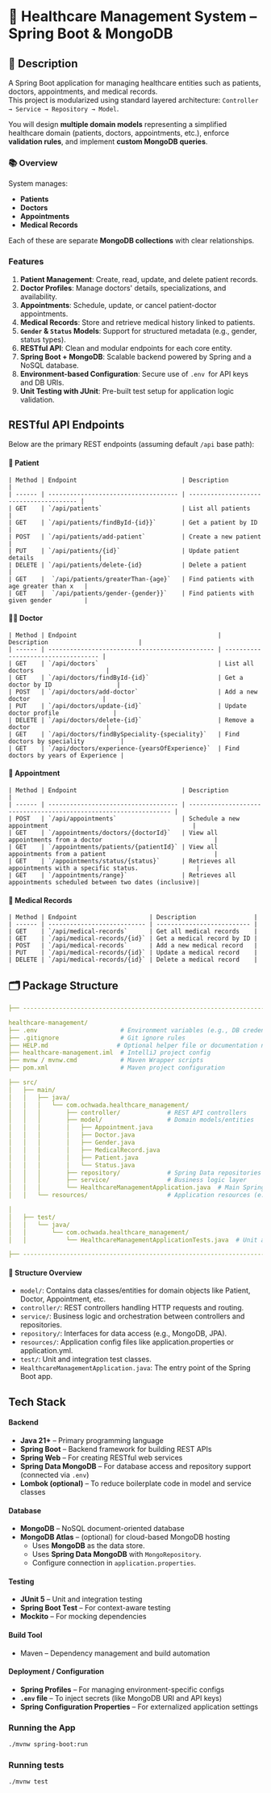 # 📜 Healthcare Management System – Spring Boot & MongoDB

## 📝 Description
A Spring Boot application for managing healthcare entities such as patients, doctors, appointments, and medical records.  
This project is modularized using standard layered architecture: `Controller → Service → Repository → Model`.

You will design **multiple domain models** representing a simplified healthcare domain (patients, doctors, appointments, 
etc.), enforce **validation rules**, and implement **custom MongoDB queries**.

### 📚  Overview

System manages:

* **Patients**
* **Doctors**
* **Appointments**
* **Medical Records**

Each of these are separate **MongoDB collections** with clear relationships.

### Features
1. **Patient Management**: Create, read, update, and delete patient records.
2. **Doctor Profiles**: Manage doctors' details, specializations, and availability.
3. **Appointments**: Schedule, update, or cancel patient-doctor appointments.
4. **Medical Records**: Store and retrieve medical history linked to patients.
5. **`Gender` & `Status` Models**: Support for structured metadata (e.g., gender, status types).
6. **RESTful API**: Clean and modular endpoints for each core entity.
7. **Spring Boot + MongoDB**: Scalable backend powered by Spring and a NoSQL database.
8. **Environment-based Configuration**: Secure use of `.env `for API keys and DB URIs.
9. **Unit Testing with JUnit**: Pre-built test setup for application logic validation.

## RESTful API Endpoints
Below are the primary REST endpoints (assuming default `/api` base path):

#### 👤 Patient
```
| Method | Endpoint                             | Description                             |
| ------ | ------------------------------------ | --------------------------------------- |
| GET    | `/api/patients`                      | List all patients                       |
| GET    | `/api/patients/findById-{id}}`       | Get a patient by ID                     |
| POST   | `/api/patients/add-patient`          | Create a new patient                    |
| PUT    | `/api/patients/{id}`                 | Update patient details                  |
| DELETE | `/api/patients/delete-{id}           | Delete a patient                        |
| GET    |  `/api/patients/greaterThan-{age}`   | Find patients with age greater than x   |
| GET    |  `/api/patients/gender-{gender}}`    | Find patients with given gender         |

```
#### 🧑‍⚕️ Doctor
```
| Method | Endpoint                                       | Description                         |
| ------ | ---------------------------------------------- | ----------------------------------- |
| GET    | `/api/doctors`                                 | List all doctors                    |
| GET    | `/api/doctors/findById-{id}`                   | Get a doctor by ID                  |
| POST   | `/api/doctors/add-doctor`                      | Add a new doctor                    |
| PUT    | `/api/doctors/update-{id}`                     | Update doctor profile               |
| DELETE | `/api/doctors/delete-{id}`                     | Remove a doctor                     |
| GET    | `/api/doctors/findBySpeciality-{speciality}`   | Find doctors by speciality          |
| GET    | `/api/doctors/experience-{yearsOfExperience}`  | Find doctors by years of Experience |

```
#### 📅 Appointment
``` 
| Method | Endpoint                             | Description                                                       |
| ------ | ------------------------------------ | ----------------------------------------------------------------- |
| POST   | `/api/appointments`                  | Schedule a new appointment                                        |
| GET    | `/appointments/doctors/{doctorId}`   | View all appointments from a doctor                               |
| GET    | `/appointments/patients/{patientId}` | View all appointments from a patient                              |
| GET    | `/appointments/status/{status}`      | Retrieves all appointments with a specific status.                |
| GET    | `/appointments/range}`               | Retrieves all appointments scheduled between two dates (inclusive)|

```

#### 📄 Medical Records
``` 
| Method | Endpoint                    | Description                |
| ------ | --------------------------- | -------------------------- |
| GET    | `/api/medical-records`      | Get all medical records    |
| GET    | `/api/medical-records/{id}` | Get a medical record by ID |
| POST   | `/api/medical-records`      | Add a new medical record   |
| PUT    | `/api/medical-records/{id}` | Update a medical record    |
| DELETE | `/api/medical-records/{id}` | Delete a medical record    |
```
## 🗂️ Package Structure

```yaml
├── ---------------------------------------------------------------------------------------------- 

healthcare-management/
├── .env                       # Environment variables (e.g., DB credentials, API keys)
├── .gitignore                 # Git ignore rules
├── HELP.md                   # Optional helper file or documentation notes
├── healthcare-management.iml  # IntelliJ project config
├── mvnw / mvnw.cmd            # Maven Wrapper scripts
├── pom.xml                    # Maven project configuration

├── src/
│   ├── main/
│   │   ├── java/
│   │   │   └── com.ochwada.healthcare_management/
│   │   │       ├── controller/             # REST API controllers
│   │   │       ├── model/                  # Domain models/entities
│   │   │       │   ├── Appointment.java
│   │   │       │   ├── Doctor.java
│   │   │       │   ├── Gender.java
│   │   │       │   ├── MedicalRecord.java
│   │   │       │   ├── Patient.java
│   │   │       │   └── Status.java
│   │   │       ├── repository/             # Spring Data repositories
│   │   │       ├── service/                # Business logic layer
│   │   │       └── HealthcareManagementApplication.java  # Main Spring Boot application class
│   │   └── resources/                      # Application resources (e.g., application.properties, static files)

│
│   ├── test/
│   │   └── java/
│   │       └── com.ochwada.healthcare_management/
│   │           └── HealthcareManagementApplicationTests.java  # Unit and integration tests

├── ---------------------------------------------------------------------------------------------- 
```

#### 🧭 Structure Overview
- `model/`: Contains data classes/entities for domain objects like Patient, Doctor, Appointment, etc.
- `controller/`: REST controllers handling HTTP requests and routing.
- `service/`: Business logic and orchestration between controllers and repositories.
- `repository/`: Interfaces for data access (e.g., MongoDB, JPA).
- `resources/`: Application config files like application.properties or application.yml.
- `test/`: Unit and integration test classes.
- `HealthcareManagementApplication.java`: The entry point of the Spring Boot app.

## Tech Stack 
#### Backend
- **Java 21+** – Primary programming language 
- **Spring Boot** – Backend framework for building REST APIs 
- **Spring Web** – For creating RESTful web services 
- **Spring Data MongoDB** – For database access and repository support  (connected via `.env`)
- **Lombok (optional)** – To reduce boilerplate code in model and service classes

#### Database
- **MongoDB** – NoSQL document-oriented database 
- **MongoDB Atlas** – (optional) for cloud-based MongoDB hosting
  - Uses **MongoDB** as the data store. 
  - Uses **Spring Data MongoDB** with `MongoRepository`. 
  - Configure connection in `application.properties`.

#### Testing
- **JUnit 5** – Unit and integration testing 
- **Spring Boot Test** – For context-aware testing 
- **Mockito** – For mocking dependencies

#### Build Tool
- Maven – Dependency management and build automation

#### Deployment / Configuration
- **Spring Profiles** – For managing environment-specific configs 
- **`.env` file** – To inject secrets (like MongoDB URI and API keys)
- **Spring Configuration Properties** – For externalized application settings


### Running the App
```bash
./mvnw spring-boot:run
```

### Running tests
```bash
./mvnw test
```
